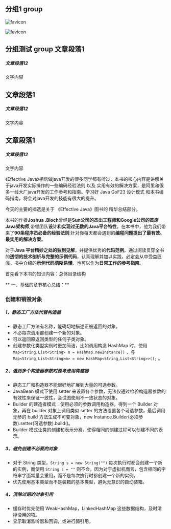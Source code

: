 ## 分组1 group

<img class= "zoom-custom-imgs" :src="$withBase('/favicon.ico')" alt="favicon">

![favicon](/favicon.ico)


## 分组测试 group 文章段落1
##### 文章段落12
文字内容
## 文章段落1
##### 文章段落12
文字内容
## 文章段落1
##### 文章段落12
文字内容

《Effective Java》相信做java开发的很多同学都有听过，本书的核心内容是讲解关于java开发实际操作的一些编码经验法则 以及 实用有效的解决方案，是阿里和很多一线大厂java开发的工作参考和指南。学习好 Java GoF23 设计模式 和本书编码指南，将会对java开发的技能有很大的提升。

今天的主要的摘选是关于 《Effective Java》图书的 精华总结部分。

本书的作者**Joshua .Bloch**曾经是**Sun公司的杰出工程师和Google公司的首席Java架构师**,带领团队**设计和实现过无数的Java平台特性**，在本书中，他为我们带来了**90条程序员必备的经验法则**:针对你每天都会遇到的**编程问题提出了最有效、最实用的解决方案**。

对于**Java 平台精妙之处的独到见解**，并提供优秀的**代码范例**。通过阅读贯穿全书的**透彻的技术剖析与完整的示例代码**，认真理解并加以实践，必定会从中受益匪浅。书中介绍的**示例代码清晰易懂**，也可以作为**日常工作的参考指南**。



首先看下本书的知识内容：总体目录结构





**
一、基础的章节核心总结：**

### 创建和销毁对象

##### 1、静态工厂方法代替构造器

- 静态工厂方法有名称，能确切地描述正被返回的对象。
- 不必每次调用都创建一个新的对象。
- 可以返回原返回类型的任何子类对象。
- 创建参数化类型实例时更加简洁，比如调用构造 HashMap 时，使用 `Map<String,List<String> m = HashMap.newInstance()` ，与 `Map<String,List<String>m> = new HashMap<String,List<String>>();` 。

##### 2、遇到多个构造器参数时要考虑用构建器

- 静态工厂和构造器不能很好地扩展到大量的可选参数。
- JavaBean 模式下使用 setter 来设置各个参数，无法仅通过检验构造器参数的有效性来保证一致性，会试图使用不一致状态的对象。
- Builder 的建造者模式：使用必须的参数调用构造器，得到一个 Builder 对象，再在 builder 对象上调用类似 setter 的方法设置各个可选参数，最后调用无参的 build 方法生成不可变对象，new Instance.Builder(必须参数).setter(可选参数).build()。
- Builder 模式让类的创建和表示分离，使得相同的创建过程可以创建不同的表示。

##### 3、避免创建不必要的对象

- 对于 String 类型，`String s = new String("")` 每次执行时都会创建一个新的实例，而使用 `String s = ""` 则不会，因为对于虚拟机而言，包含相同的字符串字面常量会重用，而不是每次执行时都创建一个新的实例。
- 优先使用基本类型而不是装箱的基本类型，避免无意识的自动装箱。

##### 4、消除过期的对象引用

- 缓存时优先使用 WeakHashMap，LinkedHashMap 这些数据结构，及时清掉没用的项。
- 显示取消监听器和回调，或进行弱引用。